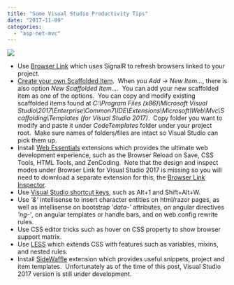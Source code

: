 ```yaml
---
title: "Some Visual Studio Productivity Tips"
date: "2017-11-09"
categories: 
  - "asp-net-mvc"
---
```


![](/technical-blog/assets/images/vsbloglogo.png)



- Use [Browser Link](https://docs.microsoft.com/en-us/aspnet/visual-studio/overview/2013/using-browser-link) which uses SignalR to refresh browsers linked to your project.
- [Create your own Scaffolded Item](https://stackoverflow.com/questions/20037365/how-to-create-custom-scaffold-templates-in-asp-net-mvc5).  When you _Add -> New Item..._, there is also option _New Scaffolded Item...._  You can add your new scaffolded item as one of the options.  You can copy and modify existing scaffolded items found at _C:\\Program Files (x86)\\Microsoft Visual Studio\\2017\\Enterprise\\Common7\\IDE\\Extensions\\Microsoft\\Web\\Mvc\\Scaffolding\\Templates_ _(for Visual Studio 2017)_.  Copy folder you want to modify and paste it under _CodeTemplates_ folder under your project root.  Make sure names of folders/files are intact so Visual Studio can pick them up.
- Install [Web Essentials](https://marketplace.visualstudio.com/items?itemName=MadsKristensen.WebExtensionPack2017) extensions which provides the ultimate web development experience, such as the Browser Reload on Save, CSS Tools, HTML Tools, and ZenCoding.  Note that the design and inspect modes under Browser Link for Visual Studio 2017 is missing so you will need to download a separate extension for this, the [Browser Link Inspector](https://marketplace.visualstudio.com/items?itemName=MadsKristensen.BrowserLinkInspector2017).
- Use [Visual Studio shortcut keys](http://visualstudioshortcuts.com/2017/), such as Alt+1 and Shift+Alt+W.
- Use _'&'_ intellisense to insert character entities on html/razor pages, as well as intellisense on bootstrap _'data-'_ attributes, on angular directives _'ng-'_, on angular templates or handle bars, and on web.config rewrite rules.
- Use CSS editor tricks such as hover on CSS property to show browser support matrix.
- Use [LESS](http://lesscss.org/#) which extends CSS with features such as variables, mixins, and nested rules.
- Install [SideWaffle](http://sidewaffle.com/) extension which provides useful snippets, project and item templates.  Unfortunately as of the time of this post, Visual Studio 2017 version is still under development.
